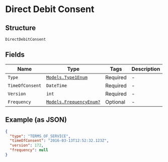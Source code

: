 
# Direct Debit Consent

## Structure

`DirectDebitConsent`

## Fields

| Name | Type | Tags | Description |
|  --- | --- | --- | --- |
| `Type` | [`Models.Type1Enum`](../../doc/models/type-1-enum.md) | Required | - |
| `TimeOfConsent` | `DateTime` | Required | - |
| `Version` | `int` | Required | - |
| `Frequency` | [`Models.FrequencyEnum?`](../../doc/models/frequency-enum.md) | Optional | - |

## Example (as JSON)

```json
{
  "type": "TERMS_OF_SERVICE",
  "timeOfConsent": "2016-03-13T12:52:32.123Z",
  "version": 172,
  "frequency": null
}
```

